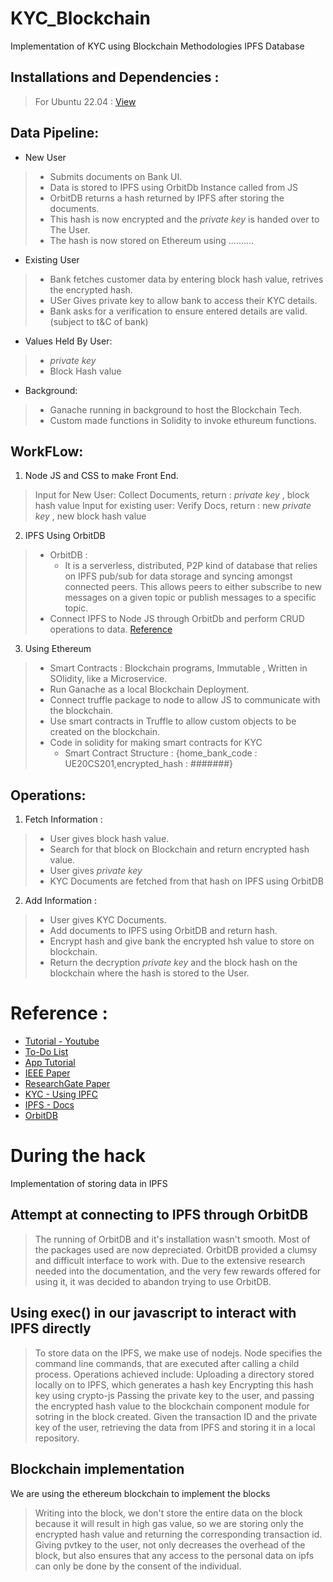 # KYC_Blockchain
Implementation of KYC using Blockchain Methodologies IPFS Database
##  Installations and Dependencies : 
> For Ubuntu 22.04 : [View](https://github.com/Pooshpal/KYC_Blockchain/blob/main/Installation%20And%20Setup.md)
## Data Pipeline:
- New User 
>  - Submits documents on Bank UI.
>  - Data is stored to IPFS using OrbitDb Instance called from JS
>  - OrbitDB returns a hash returned by IPFS after storing the documents.
>  - This hash is now encrypted and the *private key* is handed over to The User.
>  - The hash is now stored on Ethereum using ..........
- Existing User
>  - Bank fetches customer data by entering block hash value, retrives the encrypted hash.
>  - USer Gives private key to allow bank to access their KYC details.
>  - Bank asks for a verification to ensure entered details are valid.
>  (subject to t&C of bank)
- Values Held By User:
>  - *private key*
>  - Block Hash value 
- Background:
>  - Ganache running in background to host the Blockchain Tech.
>  - Custom made functions in Solidity to invoke ethureum functions. 


## WorkFLow:
1. Node JS and CSS to make Front End.
> Input for New User: Collect Documents, return : *private key* , block hash value
> Input for existing user: Verify Docs, return : new *private key* , new block hash value


2. IPFS Using OrbitDB
>   - OrbitDB : 
>     - It is a serverless, distributed, P2P kind of database that relies on IPFS pub/sub for data storage and syncing amongst connected peers. This allows peers to either subscribe to new messages on a given topic or publish messages to a specific topic.
>   - Connect IPFS to Node JS through OrbitDb and perform CRUD operations to data. [Reference](https://blog.logrocket.com/guide-to-orbitdb-node-js/)

3. Using Ethereum 
>  - Smart Contracts : Blockchain programs, Immutable , Written in SOlidity, like a Microservice.
>  - Run Ganache as a local Blockchain Deployment.
>  - Connect truffle package to node to allow JS to communicate with the blockchain.
>  - Use smart contracts in Truffle to allow custom objects to be created on the blockchain.
>  - Code in solidity for making smart contracts for KYC
>    - Smart Contract Structure : {home_bank_code : UE20CS201,encrypted_hash : #######}

## Operations:
1. Fetch Information :
>  - User gives block hash value. 
>  - Search for that block on Blockchain and return encrypted hash value.
>  - User gives *private key*
>  - KYC Documents are fetched from that hash on IPFS using OrbitDB


2. Add Information :
>  - User gives KYC Documents. 
>  - Add documents to IPFS using OrbitDB and return hash.
>  - Encrypt hash and give bank the encrypted hsh value to store on blockchain.
>  - Return the decryption *private key* and the block hash on the blockchain where the hash is stored to the User.


# Reference : 
   - [Tutorial - Youtube](https://www.youtube.com/watch?v=coQ5dg8wM2o&t=2342s)
   - [To-Do List](https://github.com/dappuniversity/eth-todo-list) 
   - [App Tutorial](https://www.dappuniversity.com/articles/blockchain-app-tutorial)
   - [IEEE Paper](https://ieeexplore.ieee.org/document/9230987)
   - [ResearchGate Paper](https://www.researchgate.net/publication/340995551_Smart_KYC_Using_Blockchain_and_IPFS)
   - [KYC - Using IPFC](https://github.com/XinFinOrg/KYC-on-IPFS)
   - [IPFS - Docs](https://docs.ipfs.tech/)
   - [OrbitDB](https://github.com/orbitdb/web3-workshop)

# During the hack 
Implementation of storing data in IPFS
## Attempt at connecting to IPFS through OrbitDB 
>The running of OrbitDB and it's installation wasn't smooth. 
>Most of the packages used are now depreciated. 
>OrbitDB provided a clumsy and difficult interface to work with. Due to the extensive research needed into the documentation, and the very few rewards offered for using it, it was decided to abandon trying to use OrbitDB.

## Using exec() in our javascript to interact with IPFS directly
> To store data on the IPFS, we make use of nodejs. Node specifies the command line commands, that are executed after calling a child process. 
> Operations achieved include: Uploading a directory stored locally on to IPFS, which generates a hash key 
> Encrypting this hash key using crypto-js 
> Passing the private key to the user, and passing the encrypted hash value to the blockchain component module for sotring in the block created. 
> Given the transaction ID and the private key of the user, retrieving the data from IPFS and storing it in a local repository. 

## Blockchain implementation 
We are using the ethereum blockchain to implement the blocks
> Writing into the block, we don't store the entire data on the block because it will result in high gas value, so we are storing only  the encrypted hash value and returning the corresponding transaction id.
> Giving pvtkey to the user, not only decreases the overhead of the block, but also ensures that any access to the personal data on ipfs can only be done by the consent of the individual.
>
> 
